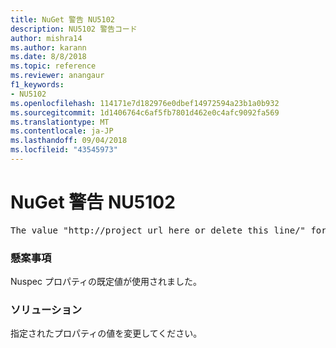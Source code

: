 ```yaml
---
title: NuGet 警告 NU5102
description: NU5102 警告コード
author: mishra14
ms.author: karann
ms.date: 8/8/2018
ms.topic: reference
ms.reviewer: anangaur
f1_keywords:
- NU5102
ms.openlocfilehash: 114171e7d182976e0dbef14972594a23b1a0b932
ms.sourcegitcommit: 1d1406764c6af5fb7801d462e0c4afc9092fa569
ms.translationtype: MT
ms.contentlocale: ja-JP
ms.lasthandoff: 09/04/2018
ms.locfileid: "43545973"
---
```

# <a name="nuget-warning-nu5102"></a>NuGet 警告 NU5102
<pre>The value "http://project_url_here_or_delete_this_line/" for ProjectUrl is a sample value and should be removed. Replace it with an appropriate value or remove it and rebuild your package.</pre>

### <a name="issue"></a>懸案事項

Nuspec プロパティの既定値が使用されました。


### <a name="solution"></a>ソリューション

指定されたプロパティの値を変更してください。

